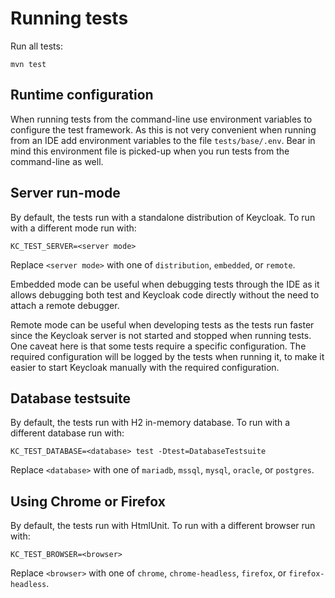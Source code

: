 
# Running tests

Run all tests:

```
mvn test
```

## Runtime configuration

When running tests from the command-line use environment variables to configure the test framework. As this is not
very convenient when running from an IDE add environment variables to the file `tests/base/.env`. Bear in mind this
environment file is picked-up when you run tests from the command-line as well.


## Server run-mode

By default, the tests run with a standalone distribution of Keycloak. To run with a different mode run with:

```
KC_TEST_SERVER=<server mode>
```

Replace `<server mode>` with one of `distribution`, `embedded`, or `remote`.

Embedded mode can be useful when debugging tests through the IDE as it allows debugging both test and Keycloak code
directly without the need to attach a remote debugger.

Remote mode can be useful when developing tests as the tests run faster since the Keycloak server is not started and
stopped when running tests. One caveat here is that some tests require a specific configuration. The required configuration
will be logged by the tests when running it, to make it easier to start Keycloak manually with the required configuration.


## Database testsuite

By default, the tests run with H2 in-memory database. To run with a different database run with:

```
KC_TEST_DATABASE=<database> test -Dtest=DatabaseTestsuite
```

Replace `<database>` with one of `mariadb`, `mssql`, `mysql`, `oracle`, or `postgres`.


## Using Chrome or Firefox

By default, the tests run with HtmlUnit. To run with a different browser run with: 

```
KC_TEST_BROWSER=<browser>
```

Replace `<browser>` with one of `chrome`, `chrome-headless`, `firefox`, or `firefox-headless`.

